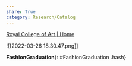 ```yaml
---
share: True
category: Research/Catalog
---
```

[Royal College of Art | Home](https://www.rca.ac.uk/)

![[2022-03-26 18.30.47.png]]

**FashionGraduation**{: #FashionGraduation .hash}  
